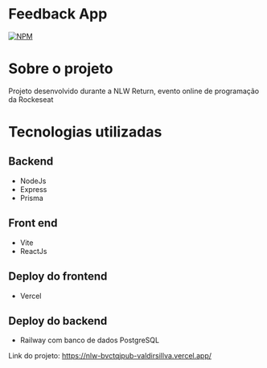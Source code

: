 # Feedback App
[![NPM](https://img.shields.io/npm/l/react)](https://github.com/valdirsillva/chatbot/blob/main/LICENSE) 

# Sobre o projeto

Projeto desenvolvido durante a NLW Return, evento online de programação da Rockeseat 



# Tecnologias utilizadas

## Backend
- NodeJs
- Express
- Prisma 

## Front end
- Vite
- ReactJs

## Deploy do frontend 

- Vercel

## Deploy do backend

- Railway com banco de dados PostgreSQL


Link do projeto: <https://nlw-bvctqjpub-valdirsillva.vercel.app/>
